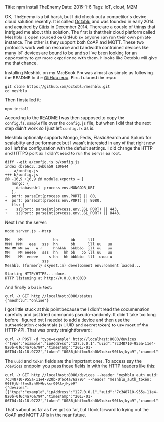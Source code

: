 Title: npm install TheEnemy
Date: 2015-1-6
Tags: IoT, cloud, M2M

OK, TheEnemy is a bit harsh, but I did check out a competitor's device cloud
solution recently. It is called [Octoblu](http://octoblu.com) and was founded
in early 2014 and acquired by [Citrix](http://www.citrix.com) in December
2014. There are a couple of things that intrigued me about this solution. The
first is that their cloud platform called Meshblu is open sourced on GitHub
so anyone can run their own private instance. The other is they support both
CoAP and MQTT. These two protocols work well on resource and bandwidth 
contrained devices like many IoT devices are bound to be and so I've been
looking for an opportunity to get more experience with them. It looks like
Octoblu will give me that chance.

Installing Meshblu on my MacBook Pro was almost as simple as following the
README in the [GitHub repo](https://github.com/octoblu/meshblu). First I
cloned the repo:

    git clone https://github.com/octoblu/meshblu.git
    cd meshblu

Then I installed it:

    npm install

According to the README I was then supposed to copy the `config.fs.sample` file
over the `config.js` file, but when I did that the next step didn't work so
I just left `config.fs` as is.

Meshblu optionally supports Mongo, Redis, ElasticSearch and Splunk for
scalability and performance but I wasn't interested in any of that right now
so I left the configuration with the default settings. I did change the
HTTP and HTTPS port so I didn't need to run the server as root:

    diff --git a/config.js b/config.js
    index db7b6c3..36b6a59 100644
    --- a/config.js
    +++ b/config.js
    @@ -16,9 +16,9 @@ module.exports = {
       mongo: {
         databaseUrl: process.env.MONGODB_URI
       },
    -  port: parseInt(process.env.PORT) || 80,
    +  port: parseInt(process.env.PORT) || 8080,
       tls: {
    -    sslPort: parseInt(process.env.SSL_PORT) || 443,
    +    sslPort: parseInt(process.env.SSL_PORT) || 8443,

Next I ran the server:

    node server.js --http

    MM    MM              hh      bb      lll         
    MMM  MMM   eee   sss  hh      bb      lll uu   uu 
    MM MM MM ee   e s     hhhhhh  bbbbbb  lll uu   uu 
    MM    MM eeeee   sss  hh   hh bb   bb lll uu   uu 
    MM    MM  eeeee     s hh   hh bbbbbb  lll  uuuu u 
                     sss                              
    Meshblu (formerly skynet.im) development environment loaded... 

    Starting HTTP/HTTPS... done.
    HTTP listening at http://0.0.0.0:8080

And finally a basic test:

    curl -X GET http://localhost:8080/status
    {"meshblu":"online"}

I got little stuck at this point because the I didn't read the documenation
carefully and just tried commands pseudo-randomly. It didn't take too long 
before I figured out I needed to add a device and then use the authentication
credentials (a UUID and secret token) to use most of the HTTP API. That was pretty
straightforward:

    curl -X POST -d "type=example" http://localhost:8080/devices
    {"type":"example","ipAddress":"127.0.0.1","uuid":"7c348710-955a-11e4-820b-0f6c4a76a790","timestamp":"2015-01-06T04:14:18.972Z","token":"0086jbhffmc5zh0k9bckcr90lkvjkyb9","channel":"main","online":false,"geo":null}

The `uuid` and `token` fields are the important ones. To access say the 
`/devices` endpoint you pass those fields in with the HTTP headers like this:

    curl -X GET http://localhost:8080/devices --header "meshblu_auth_uuid: 7c348710-955a-11e4-820b-0f6c4a76a790" --header "meshblu_auth_token: 0086jbhffmc5zh0k9bckcr90lkvjkyb9"
    {"devices":[{"type":"example","ipAddress":"127.0.0.1","uuid":"7c348710-955a-11e4-820b-0f6c4a76a790","timestamp":"2015-01-06T04:14:18.972Z","token":"0086jbhffmc5zh0k9bckcr90lkvjkyb9","channel":"main","online":false,"geo":null,"_id":"L5tEWjAITwhp5n8H"}]}

That's about as far as I've got so far, but I look forward to trying out the
CoAP and MQTT APIs in the near future.

